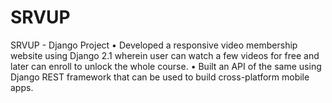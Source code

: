 # SRVUP
SRVUP - Django Project
•	Developed a responsive video membership website using Django 2.1 wherein user can watch a few videos for free and later can enroll to unlock the whole course.
•	Built an API of the same using Django REST framework that can be used to build cross-platform mobile apps. 
